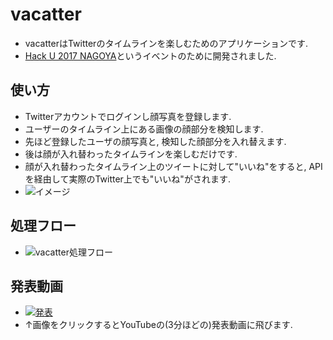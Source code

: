 # vacatter
- vacatterはTwitterのタイムラインを楽しむためのアプリケーションです.
- [Hack U 2017 NAGOYA](https://hacku.yahoo.co.jp/hacku2017nagoya/)というイベントのために開発されました.

## 使い方
- Twitterアカウントでログインし顔写真を登録します.
- ユーザーのタイムライン上にある画像の顔部分を検知します.
- 先ほど登録したユーザの顔写真と, 検知した顔部分を入れ替えます.
- 後は顔が入れ替わったタイムラインを楽しむだけです.
- 顔が入れ替わったタイムライン上のツイートに対して"いいね"をすると, APIを経由して実際のTwitter上でも"いいね"がされます.
- ![イメージ](https://gyazo.com/5620cfd20448a980a9578192208e7af3.png)


## 処理フロー
- ![vacatter処理フロー](https://gyazo.com/f3638e4731a6402f1b6a337ac5d0ded0.png)


## 発表動画
- [![発表](https://gyazo.com/d8145241d19dec130844c7c225836def.png)](https://youtu.be/1cfKaH7gLkY?t=4742)
- ↑画像をクリックするとYouTubeの(3分ほどの)発表動画に飛びます.
